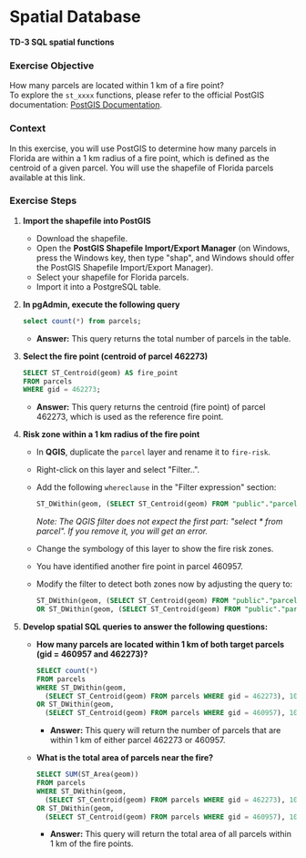 # Spatial Database

**TD-3 SQL spatial functions**

### Exercise Objective
How many parcels are located within 1 km of a fire point?  
To explore the `st_xxxx` functions, please refer to the official PostGIS documentation: [PostGIS Documentation](https://postgis.net/docs/reference.html).

### Context
In this exercise, you will use PostGIS to determine how many parcels in Florida are within a 1 km radius of a fire point, which is defined as the centroid of a given parcel. You will use the shapefile of Florida parcels available at this link.

### Exercise Steps

1. **Import the shapefile into PostGIS**
    - Download the shapefile.
    - Open the **PostGIS Shapefile Import/Export Manager** (on Windows, press the Windows key, then type "shap", and Windows should offer the PostGIS Shapefile Import/Export Manager).
    - Select your shapefile for Florida parcels.
    - Import it into a PostgreSQL table.

2. **In pgAdmin, execute the following query**
    ```sql
    select count(*) from parcels;
    ```
    - **Answer:** This query returns the total number of parcels in the table.

3. **Select the fire point (centroid of parcel 462273)**
    ```sql
    SELECT ST_Centroid(geom) AS fire_point
    FROM parcels
    WHERE gid = 462273;
    ```
    - **Answer:** This query returns the centroid (fire point) of parcel 462273, which is used as the reference fire point.

4. **Risk zone within a 1 km radius of the fire point**
    - In **QGIS**, duplicate the `parcel` layer and rename it to `fire-risk`.
    - Right-click on this layer and select "Filter..".
    - Add the following `whereclause` in the "Filter expression" section:
      ```sql
      ST_DWithin(geom, (SELECT ST_Centroid(geom) FROM "public"."parcels" WHERE gid = 462273), 1000);
      ```
      *Note: The QGIS filter does not expect the first part: "select * from parcel". If you remove it, you will get an error.*

    - Change the symbology of this layer to show the fire risk zones.
    - You have identified another fire point in parcel 460957.
    - Modify the filter to detect both zones now by adjusting the query to:
      ```sql
      ST_DWithin(geom, (SELECT ST_Centroid(geom) FROM "public"."parcels" WHERE gid = 462273), 1000) 
      OR ST_DWithin(geom, (SELECT ST_Centroid(geom) FROM "public"."parcels" WHERE gid = 460957), 1000);
      ```

5. **Develop spatial SQL queries to answer the following questions:**
    - **How many parcels are located within 1 km of both target parcels (gid = 460957 and 462273)?**
      ```sql
      SELECT count(*) 
      FROM parcels 
      WHERE ST_DWithin(geom, 
        (SELECT ST_Centroid(geom) FROM parcels WHERE gid = 462273), 1000) 
      OR ST_DWithin(geom, 
        (SELECT ST_Centroid(geom) FROM parcels WHERE gid = 460957), 1000);
      ```
      - **Answer:** This query will return the number of parcels that are within 1 km of either parcel 462273 or 460957.

    - **What is the total area of parcels near the fire?**
      ```sql
      SELECT SUM(ST_Area(geom)) 
      FROM parcels 
      WHERE ST_DWithin(geom, 
        (SELECT ST_Centroid(geom) FROM parcels WHERE gid = 462273), 1000) 
      OR ST_DWithin(geom, 
        (SELECT ST_Centroid(geom) FROM parcels WHERE gid = 460957), 1000);
      ```
      - **Answer:** This query will return the total area of all parcels within 1 km of the fire points.
